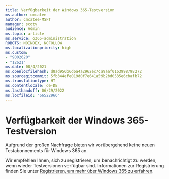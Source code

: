 ```yaml
---
title: Verfügbarkeit der Windows 365-Testversion
ms.author: cmcatee
author: cmcatee-MSFT
manager: scotv
audience: Admin
ms.topic: article
ms.service: o365-administration
ROBOTS: NOINDEX, NOFOLLOW
ms.localizationpriority: high
ms.custom:
- "9002620"
- "12621"
ms.date: 08/4/2021
ms.openlocfilehash: d8ad956b6d6a4a2962ec7ca9aaf0163998798272
ms.sourcegitcommit: 5fb344efe019d0f7e641a59b2bd0535e6cbafb72
ms.translationtype: HT
ms.contentlocale: de-DE
ms.lasthandoff: 06/29/2022
ms.locfileid: "66522966"
---
```

# <a name="windows-365-trial-availability"></a>Verfügbarkeit der Windows 365-Testversion

Aufgrund der großen Nachfrage bieten wir vorübergehend keine neuen Testabonnements für Windows 365 an.

Wir empfehlen Ihnen, sich zu registrieren, um benachrichtigt zu werden, wenn wieder Testversionen verfügbar sind. Informationen zur Registrierung finden Sie unter [Registrieren, um mehr über Windows 365 zu erfahren](https://aka.ms/Win365InfoNotification).